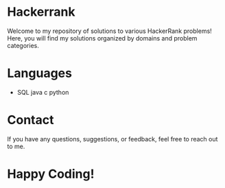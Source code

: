 # Hackerrank
Welcome to my repository of solutions to various HackerRank problems! Here, you will find my solutions organized by domains and problem categories.

# Languages
 - SQL
java 
c 
python
# Contact
If you have any questions, suggestions, or feedback, feel free to reach out to me.

# Happy Coding!
